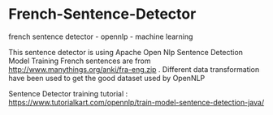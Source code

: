 # French-Sentence-Detector
french sentence detector - opennlp - machine learning

This sentence detector is using Apache Open Nlp Sentence Detection Model Training
French sentences are from http://www.manythings.org/anki/fra-eng.zip . Different data transformation have been used to get the good dataset used by OpenNLP

Sentence Detector training tutorial : https://www.tutorialkart.com/opennlp/train-model-sentence-detection-java/
